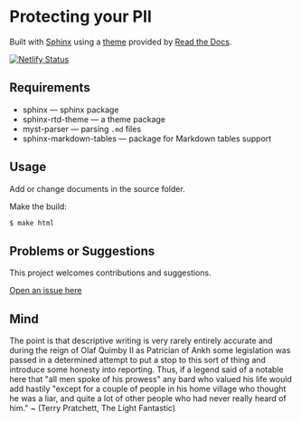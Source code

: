 # Protecting your PII

Built with [Sphinx](https://www.sphinx-doc.org) using a [theme](https://github.com/readthedocs/sphinx_rtd_theme) provided
by [Read the Docs](https://readthedocs.org/).

[![Netlify Status](https://api.netlify.com/api/v1/badges/1593edbe-3ede-453a-9bfd-b551024fac7c/deploy-status)](https://app.netlify.com/sites/startling-cranachan-73c9cd/deploys)

## Requirements

* sphinx — sphinx package
* sphinx-rtd-theme — a theme package
* myst-parser — parsing `.md` files
* sphinx-markdown-tables — package for Markdown tables support

## Usage

Add or change documents in the source folder.

Make the build:
```bash
$ make html
```

## Problems or Suggestions

This project welcomes contributions and suggestions. 

[Open an issue here](https://github.com/tymyrddin/blue-pdata/issues)

## Mind

The point is that descriptive writing is very rarely entirely accurate and during the reign of Olaf Quimby II as Patrician of Ankh some legislation was passed in a determined attempt to put a stop to this sort of thing and introduce some honesty into reporting. Thus, if a legend said of a notable here that "all men spoke of his prowess" any bard who valued his life would add hastily "except for a couple of people in his home village who thought he was a liar, and quite a lot of other people who had never really heard of him." ~ (Terry Pratchett, The Light Fantastic)
